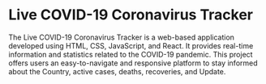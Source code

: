 # Live COVID-19 Coronavirus Tracker
The Live COVID-19 Coronavirus Tracker is a web-based application developed using HTML, CSS, JavaScript, and React. It provides real-time information and statistics related to the COVID-19 pandemic. This project offers users an easy-to-navigate and responsive platform to stay informed about the Country, active cases, deaths, recoveries, and Update.
